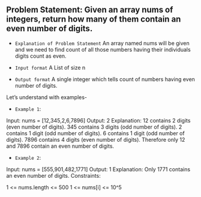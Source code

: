 ## Problem Statement: Given an array nums of integers, return how many of them contain an even number of digits.

* `Explanation of Problem Statement` An array named nums will be given and we need to find count of all those numbers having their individuals digits count as even.

* `Input format` A List of size n

* `Output format` A single integer which tells count of numbers having even number of digits.

Let’s understand with examples-

* `Example 1`:

Input: nums = [12,345,2,6,7896]
Output: 2
Explanation:
12 contains 2 digits (even number of digits).
345 contains 3 digits (odd number of digits).
2 contains 1 digit (odd number of digits).
6 contains 1 digit (odd number of digits).
7896 contains 4 digits (even number of digits).
Therefore only 12 and 7896 contain an even number of digits.

* `Example 2`:

Input: nums = [555,901,482,1771]
Output: 1
Explanation:
Only 1771 contains an even number of digits.
Constraints:

1 <= nums.length <= 500
1 <= nums[i] <= 10^5
